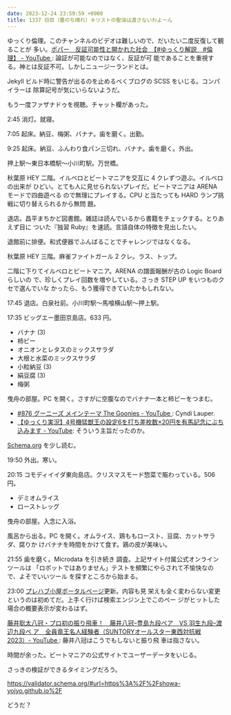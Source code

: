 ```yaml
---
date: 2023-12-24 23:59:59 +0900
title: 1337 日目（曇のち晴れ）キリストの聖油は渡さないわよーん
---
```


ゆっくり倫理。このチャンネルのビデオは難しいので、だいたい二度反復して観ることが
多い。[ポパー　反証可能性と開かれた社会　【#ゆっくり解説　#倫理】 - YouTube
](https://www.youtube.com/watch?v=sIETQ7hynyg): 論証が可能なのではなく、反証が可
能であることを重視する。神とは反証不可。しかしニュージーランドとは。

Jekyll ビルド時に警告が出るのを止めるべくブログの SCSS をいじる。コンパイラーは
除算記号が気にいらないようだ。

もう一度ファザナドゥを視聴。チャット欄があった。

2:45 消灯。就寝。

7:05 起床。納豆、梅粥、バナナ。歯を磨く。出勤。

9:25 起床。納豆、ふんわり食パン三切れ、バナナ。歯を磨く。外出。

押上駅～東日本橋駅～小川町駅。万世橋。

秋葉原 HEY 二階。イルベロとビートマニアを交互に 4 クレずつ遊ぶ。イルベロの出来が
ひどい。とても人に見せられないプレイだ。ビートマニアは ARENA モードで四曲遊べる
ので無理にプレイする。CPU と当たっても HARD ランプ挑戦に切り替えられるから無問
題。

退店。昌平まちかど図書館。雑誌は読んでいるから書籍をチェックする。とりあえず目に
ついた『独習 Ruby』を速読。言語自体の特徴を見出したい。

退館前に排便。和式便器でふんばることでチャレンジではなくなる。

秋葉原 HEY 三階。麻雀ファイトガール 2 クレ。ラス、トップ。

二階に下りてイルベロとビートマニア。ARENA の譜面報酬が古の Logic Board らしいの
で、珍しくプレイ回数を増やしている。さっき STEP UP をいつものクセで選んでいな
かったら、もう獲得できていたかもしれない。

17:45 退店。白泉社前。小川町駅～馬喰横山駅～押上駅。

17:35 ビッグエー墨田京島店。633 円。

* バナナ (3)
* 柿ピー
* オニオンとレタスのミックスサラダ
* 大根と水菜のミックスサラダ
* 小粒納豆 (3)
* 絹豆腐 (3)
* 梅粥

曳舟の部屋。PC を開く。さすがに空腹なのでバナナ一本と柿ピーをつまむ。

* [#876 グーニーズ メインテーマ The Goonies - YouTube
  ](https://www.youtube.com/watch?v=4CUQxVx4jk8): Cyndi Lauper.
* [【ゆっくり実況】4号機猛獣王の設定6を打ち差枚数×20円を有馬記念にぶち込みます -
  YouTube](https://www.youtube.com/watch?v=MEr4Y6k373s): そういう主旨だったのか。

[Schema.org](https://schema.org/) を少し読む。

19:50 外出。寒い。

20:15 コモディイイダ東向島店。クリスマスモード惣菜で賑わっている。506 円。

* デミオムライス
* ローストレッグ

曳舟の部屋。入念に入浴。

風呂から出る。PC を開く。オムライス、鶏ももロースト、豆腐、カットサラダ、腐りか
けバナナを時間をかけて食す。鶏の皮が美味い。

21:55 歯を磨く。Microdata を引き続き 調査。上記サイト付属公式オンラインツールは
「ロボットではありません」テストを頻繁にやらされて不愉快なので、よそでいいツール
を探すところから始まる。

23:00 [プレハブ小屋ポータルページ](https://showa-yojyo.github.io/)更新。内容も見
栄えも全く変わらない変更というのは初めてだ。上手く行けば検索エンジン上でこのペー
ジがヒットした場合の概要表示が変わるはず。

[藤井聡太八冠・プロ初の振り飛車！　藤井八冠ｰ豊島九段ペア　VS 羽生九段ｰ渡辺九段ペ
ア　全員竜王名人経験者（SUNTORYオールスター東西対抗戦2023）- YouTube
](https://www.youtube.com/watch?v=NEji3LAzsDk): 藤井八冠はこうでもしないと振り飛
車は指さない。

時間が余った。ビートマニアの公式サイトでユーザーデータをいじる。

さっきの検証ができるタイミングだろう。

<https://validator.schema.org/#url=https%3A%2F%2Fshowa-yojyo.github.io%2F>

どうだ？

